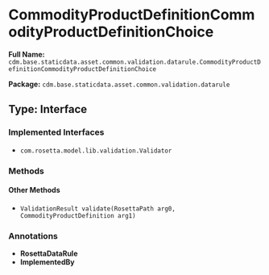# CommodityProductDefinitionCommodityProductDefinitionChoice

**Full Name:** `cdm.base.staticdata.asset.common.validation.datarule.CommodityProductDefinitionCommodityProductDefinitionChoice`

**Package:** `cdm.base.staticdata.asset.common.validation.datarule`

## Type: Interface

### Implemented Interfaces

- `com.rosetta.model.lib.validation.Validator`

### Methods

#### Other Methods

- `ValidationResult validate(RosettaPath arg0, CommodityProductDefinition arg1)`

### Annotations

- **RosettaDataRule**
- **ImplementedBy**

